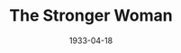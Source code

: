 ---
title: The Stronger Woman
date: 1933-04-18
opening_date: 1933-04-18
closing_date:
layout: productions
playbill:
Theatre: Theatre Jacksonville
cast:
- Waitress: Cecile Bowen
- Miss X: Elsie Cassett Laughlin
- Mrs. Y: Fay Beckett
crew:
- Director: Fay Beckett
- Staging: Drummond Paul, Jr.
understudies:
orchestra:
---